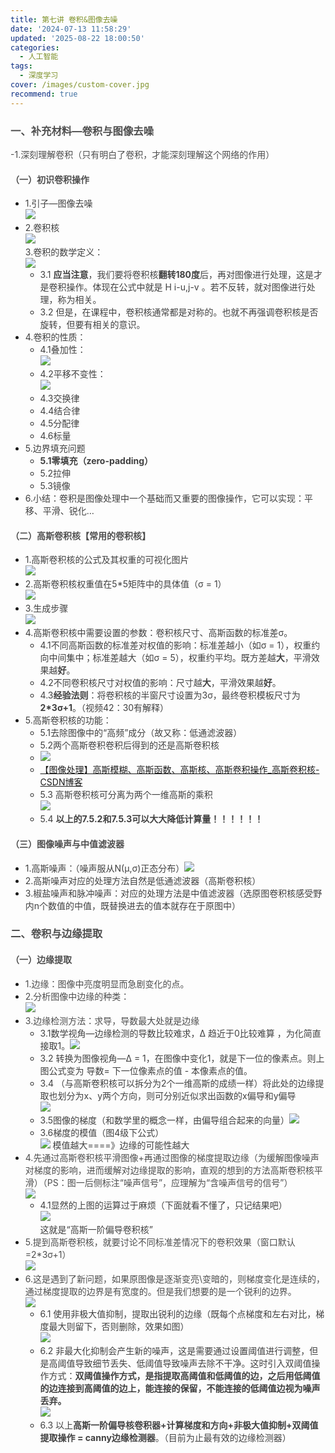```yaml
---
title: 第七讲 卷积&图像去噪
date: '2024-07-13 11:58:29'
updated: '2025-08-22 18:00:50'
categories:
  - 人工智能
tags:
  - 深度学习
cover: /images/custom-cover.jpg
recommend: true
---
```

### <font style="color:rgb(79, 79, 79);">一、补充材料—卷积与图像去噪</font>
<font style="color:rgb(77, 77, 77);">-1.深刻理解卷积（只有明白了卷积，才能深刻理解这个网络的作用）</font>

#### <font style="color:rgb(79, 79, 79);">（一）初识卷积操作</font>
+ <font style="color:rgba(0, 0, 0, 0.75);">1.引子—图像去噪  
</font>![](/images/77f1bbe1f4050dec71ecf6fba22837f2.png)
+ <font style="color:rgba(0, 0, 0, 0.75);">2.卷积核  
</font>![](/images/6b37d1f088297eb55761f70aca2b485f.png)<font style="color:rgba(0, 0, 0, 0.75);">  
</font><font style="color:rgba(0, 0, 0, 0.75);">3.卷积的数学定义：  
</font>![](/images/a8bbdd0bc753355d0136c94d42bef448.png)
    - <font style="color:rgba(0, 0, 0, 0.75);">3.1</font><font style="color:rgba(0, 0, 0, 0.75);"> </font>**<font style="color:rgba(0, 0, 0, 0.75);">应当注意</font>**<font style="color:rgba(0, 0, 0, 0.75);">，我们要将卷积核</font>**<font style="color:rgba(0, 0, 0, 0.75);">翻转180度</font>**<font style="color:rgba(0, 0, 0, 0.75);">后，再对图像进行处理，这是才是卷积操作。体现在公式中就是 H i-u,j-v 。若不反转，就对图像进行处理，称为相关。</font>
    - <font style="color:rgba(0, 0, 0, 0.75);">3.2 但是，在课程中，卷积核通常都是对称的。也就不再强调卷积核是否旋转，但要有相关的意识。</font>
+ <font style="color:rgba(0, 0, 0, 0.75);">4.卷积的性质：</font>
    - <font style="color:rgba(0, 0, 0, 0.75);">4.1叠加性：  
</font>![](/images/1972ff22e8eceb2cde977c6fa667842e.png)
    - <font style="color:rgba(0, 0, 0, 0.75);">4.2平移不变性：  
</font>![](/images/e6901862ccf29e2f4b30b2757a59264c.png)
    - <font style="color:rgba(0, 0, 0, 0.75);">4.3交换律</font>
    - <font style="color:rgba(0, 0, 0, 0.75);">4.4结合律</font>
    - <font style="color:rgba(0, 0, 0, 0.75);">4.5分配律</font>
    - <font style="color:rgba(0, 0, 0, 0.75);">4.6标量</font>
+ <font style="color:rgba(0, 0, 0, 0.75);">5.边界填充问题</font>
    - **<font style="color:rgba(0, 0, 0, 0.75);">5.1零填充（zero-padding）</font>**
    - <font style="color:rgba(0, 0, 0, 0.75);">5.2拉伸</font>
    - <font style="color:rgba(0, 0, 0, 0.75);">5.3镜像</font>
+ <font style="color:rgba(0, 0, 0, 0.75);">6.小结：卷积是图像处理中一个基础而又重要的图像操作，它可以实现：平移、平滑、锐化…</font>

#### <font style="color:rgb(79, 79, 79);">（二）高斯卷积核【常用的卷积核】</font>
+ <font style="color:rgba(0, 0, 0, 0.75);">1.高斯卷积核的公式及其权重的可视化图片  
</font>![](/images/83056dc979b53a772f0f19fb5b24fd6e.png)
+ <font style="color:rgba(0, 0, 0, 0.75);">2.高斯卷积核权重值在5*5矩阵中的具体值（σ = 1）  
</font>![](/images/fbe7caf0d44f2784b533a1fb9b504090.png)
+ <font style="color:rgba(0, 0, 0, 0.75);">3.生成步骤  
</font>![](/images/8d7cac32392a8401a376c68db3d41d77.png)
+ <font style="color:rgba(0, 0, 0, 0.75);">4.高斯卷积核中需要设置的参数：卷积核尺寸、高斯函数的标准差σ。</font>
    - <font style="color:rgba(0, 0, 0, 0.75);">4.1不同高斯函数的标准差对权值的影响：标准差越小（如σ = 1），权重约向中间集中；标准差越大（如σ = 5），权重约平均。既方差越</font>**<font style="color:rgba(0, 0, 0, 0.75);">大</font>**<font style="color:rgba(0, 0, 0, 0.75);">，平滑效果越</font>**<font style="color:rgba(0, 0, 0, 0.75);">好</font>**<font style="color:rgba(0, 0, 0, 0.75);">。</font>
    - <font style="color:rgba(0, 0, 0, 0.75);">4.2不同卷积核尺寸对权值的影响：尺寸越</font>**<font style="color:rgba(0, 0, 0, 0.75);">大</font>**<font style="color:rgba(0, 0, 0, 0.75);">，平滑效果越</font>**<font style="color:rgba(0, 0, 0, 0.75);">好</font>**<font style="color:rgba(0, 0, 0, 0.75);">。</font>
    - <font style="color:rgba(0, 0, 0, 0.75);">4.3</font>**<font style="color:rgba(0, 0, 0, 0.75);">经验法则</font>**<font style="color:rgba(0, 0, 0, 0.75);">：将卷积核的半窗尺寸设置为3σ，最终卷积模板尺寸为</font>**<font style="color:rgba(0, 0, 0, 0.75);">2*3σ+1</font>**<font style="color:rgba(0, 0, 0, 0.75);">。（视频42：30有解释）</font>
+ <font style="color:rgba(0, 0, 0, 0.75);">5.高斯卷积核的功能：</font>
    - <font style="color:rgba(0, 0, 0, 0.75);">5.1去除图像中的“高频”成分（故又称：低通滤波器）</font>
    - <font style="color:rgba(0, 0, 0, 0.75);">5.2两个高斯卷积卷积后得到的还是高斯卷积核</font>
    - ![](/images/b20f7946e9ae55c0c00ddb8e9036cc9a.png)
    - [【图像处理】高斯模糊、高斯函数、高斯核、高斯卷积操作_高斯卷积核-CSDN博客](https://blog.csdn.net/u013066730/article/details/123112159)
    - <font style="color:rgba(0, 0, 0, 0.75);">5.3 高斯卷积核可分离为两个一维高斯的乘积  
</font>![](/images/e041e1e46b4dabd885355fddfa3e778e.png)
    - <font style="color:rgba(0, 0, 0, 0.75);">5.4</font><font style="color:rgba(0, 0, 0, 0.75);"> </font>**<font style="color:rgba(0, 0, 0, 0.75);">以上的7.5.2和7.5.3可以大大降低计算量！！！！！！</font>**

#### <font style="color:rgb(79, 79, 79);">（三）图像噪声与中值滤波器</font>
+ <font style="color:rgba(0, 0, 0, 0.75);">1.高斯噪声：（噪声服从N(μ,σ)正态分布）</font>![](/images/2aa046be17aa4a0b4c774703a619173f.png)
+ <font style="color:rgba(0, 0, 0, 0.75);">2.高斯噪声对应的处理方法自然是低通滤波器（高斯卷积核）</font>
+ <font style="color:rgba(0, 0, 0, 0.75);">3.椒盐噪声和脉冲噪声：对应的处理方法是中值滤波器（选原图卷积核感受野内n个数值的中值，既替换进去的值本就存在于原图中）</font>

### <font style="color:rgb(79, 79, 79);">二、卷积与边缘提取</font>
#### <font style="color:rgb(79, 79, 79);">（一）边缘提取</font>
+ <font style="color:rgb(77, 77, 77);">1.边缘：图像中亮度明显而急剧变化的点。</font>
+ <font style="color:rgb(77, 77, 77);">2.分析图像中边缘的种类：  
</font>![](/images/58ca337ce05e47d867a08563c99eea45.png)
+ <font style="color:rgb(77, 77, 77);">3.边缘检测方法：求导，导数最大处就是边缘</font>
    - <font style="color:rgba(0, 0, 0, 0.75);">3.1数学视角—边缘检测的导数比较难求，Δ 趋近于0比较难算 ，为化简直接取1。</font>![](/images/129c55dddfdce64ce9fdf33d1b4174d0.png)
    - <font style="color:rgba(0, 0, 0, 0.75);">3.2 转换为图像视角—Δ = 1，在图像中变化1，就是下一位的像素点。则上图公式变为 导数= 下一位像素点的值 - 本像素点的值。</font>
    - <font style="color:rgba(0, 0, 0, 0.75);">3.4 （与高斯卷积核可以拆分为2个一维高斯的成绩一样）将此处的边缘提取也划分为x、y两个方向，则可分别近似求出函数的x偏导和y偏导  
</font>![](/images/f3193da0f5795526ff020250d35090e8.png)
    - <font style="color:rgba(0, 0, 0, 0.75);">3.5图像的梯度（和数学里的概念一样，由偏导组合起来的向量）</font>![](/images/269a6f47e1ad92b909d6a8c67039d660.png)
    - <font style="color:rgba(0, 0, 0, 0.75);">3.6梯度的模值（图4级下公式）  
</font>![](/images/77bdab4b64b3d2629e2912082e8d3f1d.png)<font style="color:rgba(0, 0, 0, 0.75);"> 模值越大====》边缘的可能性越大</font>
+ <font style="color:rgb(77, 77, 77);">4.先通过高斯卷积核平滑图像+再通过图像的梯度提取边缘（为缓解图像噪声对梯度的影响，进而缓解对边缘提取的影响，直观的想到的方法高斯卷积核平滑）（PS：图一后侧标注“噪声信号”，应理解为“含噪声信号的信号”）  
</font>![](/images/823e6df17c74abf59f416a914c4f2f31.png)
    - <font style="color:rgba(0, 0, 0, 0.75);">4.1显然的上图的运算过于麻烦（下面就看不懂了，只记结果吧）  
</font>![](/images/f3b6cb76565ae491ec0a6c9c5746a4aa.png)<font style="color:rgba(0, 0, 0, 0.75);">  
</font><font style="color:rgba(0, 0, 0, 0.75);">这就是“高斯一阶偏导卷积核”</font>
+ <font style="color:rgb(77, 77, 77);">5.提到高斯卷积核，就要讨论不同标准差情况下的卷积效果（窗口默认=2*3σ+1）  
</font>![](/images/b51c6da25ae4c8315027f8e45294cb2f.png)
+ <font style="color:rgb(77, 77, 77);">6.这是遇到了新问题，如果原图像是逐渐变亮\变暗的，则梯度变化是连续的，通过梯度提取的边界是有宽度的。但是我们想要的是一个锐利的边界。  
</font>![](/images/88b5eb195ed425b8b14c45b60a1c7990.png)
    - <font style="color:rgba(0, 0, 0, 0.75);">6.1 使用非极大值抑制，提取出锐利的边缘（既每个点梯度和左右对比，梯度最大则留下，否则删除，效果如图）  
</font>![](/images/b021d042bea2422370bf034a6631f8d1.png)
    - <font style="color:rgba(0, 0, 0, 0.75);">6.2 非最大化抑制会产生新的噪声，这是需要通过设置阈值进行调整，但是高阈值导致细节丢失、低阈值导致噪声去除不干净。这时引入双阈值操作方式：</font>**<font style="color:rgba(0, 0, 0, 0.75);">双阈值操作方式，是指提取高阈值和低阈值的边，之后用低阈值的边连接到高阈值的边上，能连接的保留，不能连接的低阈值边视为噪声丢弃。</font>**<font style="color:rgba(0, 0, 0, 0.75);">  
</font>![](/images/5f1d34c2e2fcdb3b88ea9dcd9a55ea6d.png)
    - <font style="color:rgba(0, 0, 0, 0.75);">6.3 以上</font>**<font style="color:rgba(0, 0, 0, 0.75);">高斯一阶偏导核卷积器+计算梯度和方向+非极大值抑制+双阈值提取操作 = canny边缘检测器</font>**<font style="color:rgba(0, 0, 0, 0.75);">。（目前为止最有效的边缘检测器）</font>
